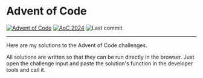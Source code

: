 # Advent of Code

[![Advent of Code](https://img.shields.io/badge/Advent%20of%20Code-ffff66?logo=adventofcode&logoColor=000)](<https://adventofcode.com/> "Advent of Code homepage")
[![AoC 2024](https://img.shields.io/badge/2024-⭐%2018-gray?logo=adventofcode&labelColor=8a2be2)](https://adventofcode.com/2024)
![Last commit](https://img.shields.io/github/last-commit/boginw/aoc "Last commit")

---

Here are my solutions to the Advent of Code challenges.

All solutions are written so that they can be run directly in the browser. 
Just open the challenge input and paste the solution's function in the developer tools and call it.


